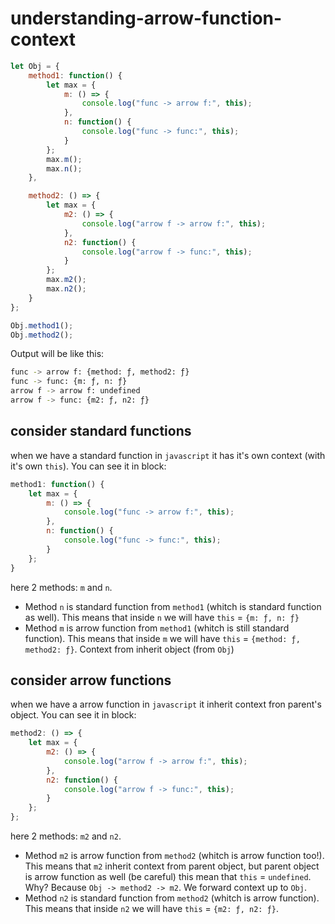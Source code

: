 # understanding-arrow-function-context

```javascript
let Obj = {
	method1: function() {
		let max = {
			m: () => {
				console.log("func -> arrow f:", this);
			},
			n: function() {
				console.log("func -> func:", this);
			}
		};
		max.m();
		max.n();
	},

	method2: () => {
		let max = {
			m2: () => {
				console.log("arrow f -> arrow f:", this);
			},
			n2: function() {
				console.log("arrow f -> func:", this);
			}
		};
		max.m2();
		max.n2();
	}
};

Obj.method1();
Obj.method2();
```

Output will be like this:

```bash
func -> arrow f: {method: ƒ, method2: ƒ}
func -> func: {m: ƒ, n: ƒ}
arrow f -> arrow f: undefined
arrow f -> func: {m2: ƒ, n2: ƒ}
```

## consider standard functions

when we have a standard function in `javascript` it has it's own context (with it's own `this`). You can see it in block:

```javascript
method1: function() {
	let max = {
		m: () => {
			console.log("func -> arrow f:", this);
		},
		n: function() {
			console.log("func -> func:", this);
		}
	};
}
```

here 2 methods: `m` and `n`.

-   Method `n` is standard function from `method1` (whitch is standard function as well). This means that inside `n` we will have `this` = `{m: ƒ, n: ƒ}`
-   Method `m` is arrow function from `method1` (whitch is still standard function). This means that inside `m` we will have `this` = `{method: ƒ, method2: ƒ}`. Context from inherit object (from `Obj`)

## consider arrow functions

when we have a arrow function in `javascript` it inherit context fron parent's object. You can see it in block:

```javascript
method2: () => {
	let max = {
		m2: () => {
			console.log("arrow f -> arrow f:", this);
		},
		n2: function() {
			console.log("arrow f -> func:", this);
		}
	};
};
```

here 2 methods: `m2` and `n2`.

-   Method `m2` is arrow function from `method2` (whitch is arrow function too!). This means that `m2` inherit context from parent object, but parent object is arrow function as well (be careful) this mean that `this` = `undefined`. Why? Because `Obj -> method2 -> m2`. We forward context up to `Obj`.
-   Method `n2` is standard function from `method2` (whitch is arrow function). This means that inside `n2` we will have `this` = `{m2: ƒ, n2: ƒ}`.
